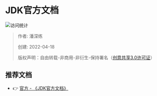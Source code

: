 # JDK官方文档

![访问统计](https://visitor-badge.glitch.me/badge?page_id=senlypan.qa.04-jdk-docs&left_color=blue&right_color=red)

> 作者: 潘深练
>
> 创建: 2022-04-18
>
> 版权声明：自由转载-非商用-非衍生-保持署名（[创意共享3.0许可证](https://creativecommons.org/licenses/by-nc-nd/3.0/deed.zh)）


## 推荐文档

- 👉 [官方 - 《JDK官方文档》](https://docs.oracle.com/en/java/javase/index.html)
 